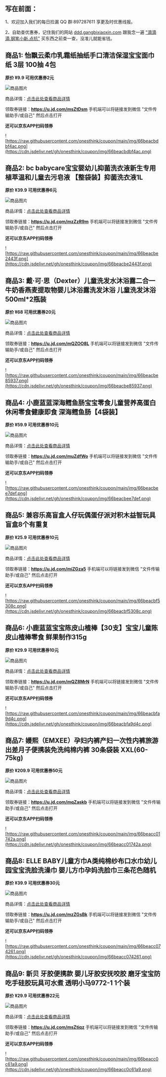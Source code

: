 ## 写在前面：

1、欢迎加入我们的每日捡漏 QQ 群:897287611 享更及时优惠线报。

2、自助查优惠券，记住我们的网站 [ddd.gangbixiaoxin.com](https://ddd.gangbixiaoxin.com) 跟我念一遍 ["滴滴滴.钢笔小新.点抗"](https://ddd.gangbixiaoxin.com) 买东西之前查一查，没准儿就能省钱。

## 商品1: 怡飘云柔巾乳霜纸抽纸手口清洁保湿宝宝面巾纸 3层 100抽 4包

**原价 ¥9.9 可用优惠券2元**

![商品图片](http://img14.360buyimg.com/n1/jfs/t1/36099/25/24040/62889/66bc1492Fce1e9574/2da2fe5fe57667db.jpg)

商品详情：[点击此处查看商品详情](https://union-click.jd.com/jdc?e=1003156031&amp;p=JF8BAdoJK1olXwMDUltVAUoXAl8IGlsUWwEAUVxVD08RBV9MRANLAjZbERscSkAJHTRQRA1CCVkdDwtCWhVLHTdNTwcKBENeCVAfUg8beDlbY1thGVoBCykvTS9WBxZyGwJQLgR_OgwldhxBaAwMfS5LOWF3CS4KVlxXDxtxazliLn1cIAE9aDJ0fCx_RAlNOWUDEj0vVTh1AhNObwBlP2FYBhcpQEp1YW5gWyxdB2BgVSIbaAN_YQ9RGwxhJG5gIC0ISjx-WTxzfCcTOE5hIjkCViNFZRNobAJ-GGZKNy0kbDhWYA1wcix2PQN0LSktcS9kQQ9xeCt2FFNDNzw5bTJ1YCh8YjN3Kk9hFSokaC1sY3sKbk8XKDZYPS0uQDttUw9sGA0TKXF-ExoODS9BD2M4GmsWXAYFXVhaDkISM18IG2tUMwYAU1hcDUIXM244G10WXwAEV19bDE8eC18IE1wliqu6gdTs3cOu1_GAzOKyiI--gMDVOHsnAF8IGloXXQIFVVxdOHsXAF8LKwV7XFUEXFtUWE55XiROGw5cFV9sUVhdCkkQAV8KGloXXzYyZCULWzMXdytUGARiL0NmFVokcktORhwKZjVHJXhVAjU-DC1iXQtvbgZlClgyVG4)

领取券链接：**https://u.jd.com/msZtDsm** 手机端可以将链接发到微信 "文件传输助手/或自己" 然后点击打开

**还可以京东APP扫码领券**

![https://raw.githubusercontent.com/onesthink/coupon/main/img/66beacbdbf4ac.png](https://cdn.jsdelivr.net/gh/onesthink/coupon/img/66beacbdbf4ac.png)

## 商品2: bc babycare宝宝婴幼儿抑菌洗衣液新生专用植萃温和儿童去污皂液 【整袋装】抑菌洗衣液1L

**原价 ¥39.9 可用优惠券6元**

![商品图片](http://img14.360buyimg.com/n1/jfs/t1/4682/17/25275/56401/66bdc3c1F93af222c/1c29261c6e28497a.jpg)

商品详情：[点击此处查看商品详情](https://union-click.jd.com/jdc?e=1003156031&amp;p=JF8BAdgJK1olXwICUF1fDk0SCl8IGlodXwcBU1ZfDUkSBV9MRANLAjZbERscSkAJHTRQRA1CCVkdDwtCWhVLHTdNTwcKBENeCVAfUg8bAxVVRVJpP09mUwhffg5QRzsAQj5hNFgEOlw4YAhtAjVsSxBJPkRGE1kPd1xXDxtxaz5sPm1GIFw1WDxedCp_cglNOWV6EioFVTt1Ah9ObABlDmFbJBcpQEpyYSZaWy1nAHVgHV8bfxR_ZwxsaAxhJG5gIBciSj9-awpzfCcTOE5hIjkCViNFZRNqeDh1WnB7AjkpawJXdR1wci9PCEJiHCUray9rCwwKfzhiB3FCN1whWz9fYCh8YjN2Kk9pESlfWi9sY3sKbk8XKDZ1Ax9UXj1pAw93bThnAm9gVSgpTwhnD2M4GmsWXAYFXVhaDkISM18IG2tUMwAEXFpaDHsWM28OGFkTWwUDUlZcCksnA2cPK4y45dOI5YvVsZ-Ji7ixvI6c4dKc3G5tOEgnA24JGVsRWgcAVG5tCEgnAF9WdVpGVQYBXFheZhZcRW9cGgZJMwMFVlpYDksnAW4JGVklbTYCLgMDATd1SgsPTVljGEFGAFYEbT9-XWlmGT59HnwDDjoNQxd0QStPHAlqbQYy)

领取券链接：**https://u.jd.com/mzZzR9m** 手机端可以将链接发到微信 "文件传输助手/或自己" 然后点击打开

**还可以京东APP扫码领券**

![https://raw.githubusercontent.com/onesthink/coupon/main/img/66beacbe2443f.png](https://cdn.jsdelivr.net/gh/onesthink/coupon/img/66beacbe2443f.png)

## 商品3: 戴·可·思（Dexter）儿童洗发水沐浴露二合一牛奶香燕麦提取物婴儿沐浴露洗发沐浴 儿童洗发沐浴500ml*2瓶装

**原价 ¥68 可用优惠券20元**

![商品图片](http://img14.360buyimg.com/n1/jfs/t1/168016/29/36515/83951/66286324F250d7652/9650684ee085137f.jpg)

商品详情：[点击此处查看商品详情](https://union-click.jd.com/jdc?e=1003156031&amp;p=JF8BAdoJK1olXwICUVtZCU0SBF8IGloWWAcHV1xYDkkUBF9MRANLAjZbERscSkAJHTRQRA1CCVkdDwtCWhVLHTdNTwcKBENeCVAfUg8bVip0XQFLHl97KwU4UTdDZQZ3fgdMKVNAOlwFVjdSYypNSwRwNEUECSghblxXDxtxaz5iBHFGIzclaD9keCp8GTNNOWViEj4VUil1Sh9ObC5lO2FYNBc-ekpxYW54WztdAHVgHSIbfElNUA9RZAxhJG5gLT06SjxIcwhzfCcTOE5hIjkCViNFZRNbbAFlSQV1IwEPWD9kcCxrGQl8KmJ1FCgkbBh0YBxKeyJ9PXJLLxk-ejRkdA1rXC9sNWZ1Nz0Zf0lFZxRoD1lgSQR3ZAA7UC5PRhp7eFkSFVtWKiQbQB0eeSkEF2sUbQUDVFlUDkwRCmo4K1sVbUdsXV9aAUgfM244G10WXwAEV19UCU4XBF8IE1wliqu6gdTs3cOu1_GAzOKyiI--gMDVOHsnAF8IGloXXQIFVVxdOHsXAF8LKwV7XFUEVl5YD0x5XiROGw8VA1lsUVxbDU8TA18KGloXXzYyZAsYdA1NXSxRYiROOF9-ADg0dy5LWhtdWTUXBVh-ET4YTRtIZgZLHQZjIWAyVG4)

领取券链接：**https://u.jd.com/mQZOO8L** 手机端可以将链接发到微信 "文件传输助手/或自己" 然后点击打开

**还可以京东APP扫码领券**

![https://raw.githubusercontent.com/onesthink/coupon/main/img/66beacbe85937.png](https://cdn.jsdelivr.net/gh/onesthink/coupon/img/66beacbe85937.png)

## 商品4: 小鹿蓝蓝深海鳕鱼肠宝宝零食儿童营养高蛋白休闲零食健康即食 深海鳕鱼肠【4袋装】

**原价 ¥59.9 可用优惠券10元**

![商品图片](http://img14.360buyimg.com/n1/jfs/t1/96935/19/41269/127735/66bdce7bF737870b9/8aee4156c01edb1d.jpg)

商品详情：[点击此处查看商品详情](https://union-click.jd.com/jdc?e=1003156031&amp;p=JF8BAawJK1olXgQBVFtZCEsRBV8IGloSVAcFU1ldAUMSBF9MRANLAjZbERscSkAJHTRQRA1CCVkdDwtCWhVLHTdNTwcKBENeCVAfUg8bfw19UhpVPmdJJykfdjtPQCoOHCZBBk1ROlwgYyt1QgZvUwlWAFBLVjclTlxXDxtxaz5hBAZGI1w1bzx0AzB_cjNNOWUDEiovUih1Ag9OeC5lOmFbEhc9UEtuYW54WyxdAHVgHRgbazJodBZ7UgxhJG5hIy0qVjxufwxzfSdrCllXIjcAWgN0Ww9QbDh2A3IAAjgkazxLdxt8D1lgbXR4Fl8rABtjYSpcQBkXBnVBAygkUh0bD18JK1gUXQELUllbAU4nM28IKxp7XQcHVF1VD04nAl8IHVgXWwABVVdeDUIVM28AHGvC8L7X3u-IgPLDneffovzA1LrWytZtOHsUM28JGlkVWQEDVl5tOEsUM2w4RTUUDgAAVQ0KDSVKSCkIT1lFXmgHUV1cAUsVM20JGlkXbTYyKDwoQQpXYA5DaCxXI3ZaFxtbDzZDWCRbdVloNmZgFTc6QBlUXjlBGTJtGzYCZA)

领取券链接：**https://u.jd.com/muZdfWo** 手机端可以将链接发到微信 "文件传输助手/或自己" 然后点击打开

**还可以京东APP扫码领券**

![https://raw.githubusercontent.com/onesthink/coupon/main/img/66beacbee7def.png](https://cdn.jsdelivr.net/gh/onesthink/coupon/img/66beacbee7def.png)

## 商品5: 兼容乐高盲盒人仔玩偶蛋仔派对积木益智玩具 盲盒8个有重复

**原价 ¥25.9 可用优惠券10元**

![商品图片](http://img14.360buyimg.com/n1/jfs/t1/224614/14/22047/203106/6699d7f4F3d02801d/195339e81f68fa6a.jpg)

商品详情：[点击此处查看商品详情](https://union-click.jd.com/jdc?e=1003156031&amp;p=JF8BAdwJK1olXwICVlxdCUoTB18IGlsVXAcFU1pUAEMQBl9MRANLAjZbERscSkAJHTRQRA1CCVkdDwtCWhVLHTdNTwcKBENeCVAfUg8bBD17Qh0WI3lqKj02fjV1eWZKGCIRWwQGOlwUWhBFdg5WRw1nPUVrCTkqDFxXDxtxazliPmFGI1w1bjJkSjB_GTtNOWVyEj0_VTt1Ah9ObS5lP2FbJBc-akpzYSZ0Wy9dAHRgHSIbaDlvYAxsaAxhJG5hIy02ST9IWQlzfCcTOE5hIjkCViNFZRNsbFp-AnEAKA0pUihTdDBscjtPPkJiLS46fxIXQxl6bz9hXHIWVyk9CjNHdDdrXC98C2N7Ny0ffBRNZRRoD1lgSQR3ZDwgfRRTVzlSeShRG3V3IxwpCRV2BQ8EF2sUbQUDVFlUDkwRCmo4K1sVbUdsVFhUCE8WAWs4GmsVWwUAUlheCUIVBWcJK1sdWjbV-eaIgvrCi9bchdPC5KHX3eKJlsMnM18LK1sUXAQCUFlcCksnM28LK1glA2gDB1dbXxtHVAFVUB0VCQNSUTBYD0IXBWgJK1kUXAQAZG5tDxlkWikLZSR9I2VpIiA_ckJVABYMHVkRMwRLBgUPfSpJXzl6exh8AGF1UG5dOA)

领取券链接：**https://u.jd.com/miZGza5** 手机端可以将链接发到微信 "文件传输助手/或自己" 然后点击打开

**还可以京东APP扫码领券**

![https://raw.githubusercontent.com/onesthink/coupon/main/img/66beacbf5308c.png](https://cdn.jsdelivr.net/gh/onesthink/coupon/img/66beacbf5308c.png)

## 商品6: 小鹿蓝蓝宝宝陈皮山楂棒【30支】宝宝儿童陈皮山楂棒零食 鲜果制作315g

**原价 ¥29.9 可用优惠券10元**

![商品图片](http://img14.360buyimg.com/n1/jfs/t1/11205/27/22339/275107/66b9a754Fbb892d95/de81eb472e1c08d3.jpg)

商品详情：[点击此处查看商品详情](https://union-click.jd.com/jdc?e=1003156031&amp;p=JF8BAbMJK1olXwICV1tbD04RAl8IGloUVAIDV1ZeAE0nRzBQRQQlBENHFRxWFlVMWzBeTA9KQl1XSwwDVFVPRjtUBAJQAVsMFgQZBDxjdRoOGiIdNGVHISoNfStIZghWbhlIXGgAMy00fA0ffC0BHyZRLgVrI15KSEdjeh9tbCgVHnJrLA4qUQJWexpsSzlMIQR1DFc9ahF3RxtTYCl3XFRJNxZVfy9kc218Q1J8P19pESgvbBtsYAxWbzJxDXFxNwIpbDxKVhZWQSxnB2BmVVofcDJjZhtRcAVjNH5iIAciX3sRUSxWbVgcLWR9TjgfeAlDWjl1RxNTUQoyVW5eCUsQCmkPHVIQbTYCVG4fZh5DVyxbRh9BhLCZjf_J3-2x2taJz9CzbQcyVFheCk0RAG4BH1wQWDYCXFlt3-av1uW5ztOsiZiKg-f63cKr1_GAK2slXjYCVV9fCE8QAm0IK2sVXjYBZAAzCRgQBmYIGF97AE1EVApZVhV5BmsKH1gdWDYAVV9fCnsnMxh8bS4TXH8KPT0YfT9Hdg9XfjxLKERfVTBfbzh-dykAZBkcWXtGJ100f0snA18)

领取券链接：**https://u.jd.com/mQZ8MrN** 手机端可以将链接发到微信 "文件传输助手/或自己" 然后点击打开

**还可以京东APP扫码领券**

![https://raw.githubusercontent.com/onesthink/coupon/main/img/66beacbfa9d4c.png](https://cdn.jsdelivr.net/gh/onesthink/coupon/img/66beacbfa9d4c.png)

## 商品7: 嫚熙（EMXEE）孕妇内裤产妇一次性内裤旅游出差月子便携装免洗纯棉内裤 30条袋装 XXL(60-75kg)

**原价 ¥209.9 可用优惠券50元**

![商品图片](http://img14.360buyimg.com/n1/jfs/t1/181729/35/46782/37795/666bb520F8481fc39/c77776fa0c42b125.jpg)

商品详情：[点击此处查看商品详情](https://union-click.jd.com/jdc?e=1003156031&amp;p=JF8BAdgJK1olXwICUF1fCk0RAV8IGlsUWQIEUlpZCUgUC19MRANLAjZbERscSkAJHTRQRA1CCVkdDwtCWhVLHTdNTwcKBENeCVAfUg8bWwpsWD1qJXxcNl9eUAxhUWxfXF5VPwZAOlwIX05ySC1SSDlQX2BKXQ1UV1xXDxtxazliLnVBIwEPbj90ZC18GQFNOWVyEj4FVTl1SgtOey5lNGFYJBcqaktuYSZsWyx3B1VgVS4bfzJwcBgJaAxhJG5hIz0-VjxIVQ9zfCcTOE5hIjkCViNFZRB6bAIVGXJ7JDk9UTBLYxZ8ciJxDw50PQgOfAJrBg96cz5sKXlDNycIfjxfYCh8cg13Kl9XECg0Ui1sY3sKbk8XKDZBKgsVcxhJVw9xAQBpAF1gI1wgdyxnD2M4GmsWXAYFXVhaDkISM18IG2tUMwYKXVpVCnsWM28OGFkTWwUDXF9fD00nA2cPK4y45dOI5YvVsZ-Ji7ixvI6c4dKc3G5tOEgnA24JGVsRWgcAVG5tCEgnAF9WdVpGVQYBVQxaZhZcRW9cEw4WMwMFUlZbCUwnAW4JGVklbTZaMToebjRveTFqGlhNGnBQVwkaDQt1Ay1mGQ5CWGNJFgQOag4VZScBSFJKbQYy)

领取券链接：**https://u.jd.com/mqZaskb** 手机端可以将链接发到微信 "文件传输助手/或自己" 然后点击打开

**还可以京东APP扫码领券**

![https://raw.githubusercontent.com/onesthink/coupon/main/img/66beacc01742a.png](https://cdn.jsdelivr.net/gh/onesthink/coupon/img/66beacc01742a.png)

## 商品8: ELLE BABY儿童方巾A类纯棉纱布口水巾幼儿园宝宝洗脸洗澡巾 婴儿方巾孕妈洗脸巾三条花色随机

**原价 ¥39.9 可用优惠券30元**

![商品图片](http://img14.360buyimg.com/n1/jfs/t1/46834/1/25296/45359/66a5ef48Fa6f9126f/e16fa96a54f48629.jpg)

商品详情：[点击此处查看商品详情](https://union-click.jd.com/jdc?e=1003156031&amp;p=JF8BAdQJK1olXwICVldYCUMRB18IGloTXgcBVFtdCEsVBl9MRANLAjZbERscSkAJHTRQRA1CCVkdDwtCWhVLHTdNTwcKBENeCVAfUg8bAAdxcxt-KQ8GCAkrd0NoYCsJbwVSPmd_OlwOVyh_Zy57ejxdBWZaJjxUD1xXDxtxaz5hFFNGIFwpYTx0YCh8RDtNOWV-EiovVTx1AhNObBBmLWFbMBc9QEpwYSZgWy13AHFgVTYbfiJ0dRtrYAxhJG5gLT0ITzwVWTxzfCcTOE5hIjkCViNFZRB4YjhtSQV1Nzc9azJ0f2l-Yjt8KU9EUT4vYCljSghNbTJiK3FbHRopQC9Heh1rRyxsLWZ2HT0efDJvW19bEyhnD2JcNTs8bgNQRyxVTwRFBQBEWFJtCXsUAm8PEl0SWw8HZG5dCHtWbW8KGl4QVQQHZF9tCE0UAWkOGFodXQEAXG5dAEwn1MKwztGkiI67gMDV3_Kw1ua0z8WdbTYyV25dCUoVA2sPGlkVbTYCV25eOBV5AjwOGVsQWgFsCRUbCB9HUT9mHlkTWQMGV25fCUoVAV84K1h9JG5CPypUDBdAdRAAZDhRXHJcEz08dSUVUDBrcz9ULmdlHAY9UDl1Cmg4G2s)

领取券链接：**https://u.jd.com/mzZGsBk** 手机端可以将链接发到微信 "文件传输助手/或自己" 然后点击打开

**还可以京东APP扫码领券**

![https://raw.githubusercontent.com/onesthink/coupon/main/img/66beacc074261.png](https://cdn.jsdelivr.net/gh/onesthink/coupon/img/66beacc074261.png)

## 商品9: 新贝 牙胶便携款 婴儿牙胶安抚咬胶 磨牙宝宝防吃手硅胶玩具可水煮 透明小马9772-1 1个装

**原价 ¥29.9 可用优惠券22元**

![商品图片](http://img14.360buyimg.com/n1/jfs/t1/234657/16/10451/165608/65894f3bF5eb148f1/3dcb94334e3ede68.jpg)

商品详情：[点击此处查看商品详情](https://union-click.jd.com/jdc?e=1003156031&amp;p=JF8BAdIJK1olXwICUVpdDUsWBF8IGlodWAMCU15ZCU8TCl9MRANLAjZbERscSkAJHTRQRA1CCVkdDwtCWhVLHTdNTwcKBENeCVAfUg8bUDNKeRlnOnUFIQEHSxJfYDJzRi5iGGBDOlxeDhVLRGZNfFtvWEd7VAsrClxXDxtxaz5sPnFCICc1aj90ZCx_Yg1NOWVmEioFUit1AhNOby5mK2FYPBcqQEp1YSZsWy1nB2RgVS4bfiJBUw9raAxhJG5gLT02SD8VYwpzfCcTOE5hIjkCViNFZRB7YjhiGGZ7Kyg-UjhIYzBeci92FEViLT46cS93BQxqeChiFGVAIzchYT91YDN_YitGKnVpFCkkYBMnYzBIeyJoPnNiCkQ4aTgfXDt6RV1PLQoOZF9tC0oXBGYOHF0cWDYyVF5tSSUXAm4IElgQXjYDZF5bC0kRBWwJE1gcWQIyVFZaOJy6u7qCqo6d5NKc3Inkr56ev7uWk2slbQUyVF9cCksTBG4KG2slXQUyV24DZkpEBW0JSAwXM1tJEl4JWxsXbWoNGF8WWQ8yVl9cCkknM19bRxl3H3RlJ1koVxFUWidrRiBIKHFHMh8zCkgRXTNPEh5yXXwHFSddXT0VM284)

领取券链接：**https://u.jd.com/msZtiqz** 手机端可以将链接发到微信 "文件传输助手/或自己" 然后点击打开

**还可以京东APP扫码领券**

![https://raw.githubusercontent.com/onesthink/coupon/main/img/66beacc0c61a9.png](https://cdn.jsdelivr.net/gh/onesthink/coupon/img/66beacc0c61a9.png)

